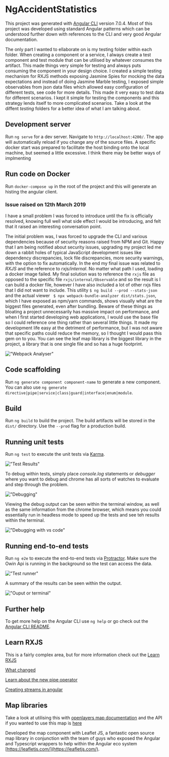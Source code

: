 # NgAccidentStatistics

This project was generated with [Angular CLI](https://cli.angular.io/) version 7.0.4. Most of this project was developed using standard Angular patterns which can be understood further down with references to the CLI and very good Angular documentation.

The only part I wanted to ellaborate on is my testing folder within each folder. When creating a component or a service, I always create a test component and test module that can be utilised by whatever consumes the artifact. This made things very simple for testing and always puts consuming the component in your design choice. I created a simple testing mechanism for RXJS methods exposing Jasmine Spies for mocking the data expectations and instead of doing Jasmine Marble testing, I exposed simple observables from json data files which allowed easy configuration of different tests, see code for more details. This made it very easy to test data for different scenarios. I kept it simple for testing the components and this strategy lends itself to more complicated scenarios. Take a look at the diffent *testing* folders for a better idea of what I am talking about.

## Development server

Run `ng serve` for a dev server. Navigate to `http://localhost:4200/`. The app will automatically reload if you change any of the source files. A specific docker start was prepared to facilitate the host binding onto the local machine, but seemed a little excessive. I think there may be better ways of implmenting  

## Run code on Docker

Run `docker-compose up` in the root of the project and this will generate an histing the angular client.  

### Issue raised on 12th March 2019
I have a small problem I was forced to introduce until the fix is officially resolved, knowing full well what side effect I would be introducing, and felt that it raised an interesting conversation point. 

The initial problem was, I was forced to upgrade the CLI and various dependencies because of security reasons raised from NPM and Git. Happy that I am being notified about security issues, upgrading my project led me down a rabbit holes of typical JavaScript development issues like dependency discrepancies, lock file discrepancies, more security warnings, with the option to fix automatically. In the end my final issue was related to *RXJS* and the reference to *rxjs/internal*. No matter what path I used, loading a docker image failed. My final solution was to reference the `rxjs` file as opposed to the specific file `rxjs/internal/Observable` and so the result is I can build a docker file, however I have also included a lot of other rxjs files that I did not want to include. This utility `$ ng build --prod --stats-json` and the actual viewer ` $ npx webpack-bundle-analyzer dist/stats.json`, which I have exposed as npm/yarn commands, shows visually what are the biggest files generated, even after bundling. Beware of these things as bloating a project unnecessarily has massive impact on performance, and when I first started developing web applications, I would use the base file so I could reference one thing rather than several little things. It made my development life easy at the detriment of performance, but I was not aware that specific paths could reduce the memory, so I thought I would pass this gem on to you. You can see the leaf map library is the biggest library in the project, a library that is one single file and so has a huge footprint.

!["Webpack Analyser"](screenshots\StatisticsAnalysis.png)

## Code scaffolding

Run `ng generate component component-name` to generate a new component. You can also use `ng generate directive|pipe|service|class|guard|interface|enum|module`.

## Build

Run `ng build` to build the project. The build artifacts will be stored in the `dist/` directory. Use the `--prod` flag for a production build.

## Running unit tests

Run `ng test` to execute the unit tests via [Karma](https://karma-runner.github.io).

!["Test Results"](screenshots/TestResults.png)

To debug within tests, simply place *console.log* statements or *debugger* where you want to debug and chrome has all sorts of watches to evaluate and step through the problem.

!["Debugging"](screenshots/DebuggingKarmaWithChrome.png)

Viewing the debug output can be seen within the terminal window, as well as the same information from the chrome browser, which means you could essentially run in headless mode to speed up the tests and see teh results within the terminal.

!["Debugging with vs code"](screenshots/VSCodeDebugging.png)

## Running end-to-end tests

Run `ng e2e` to execute the end-to-end tests via [Protractor](http://www.protractortest.org/). Make sure the Owin Api is running in the background so the test can access the data.

!["Test runner"](screenshots/e2eTestRunner.png)

A summary of the results can be seen within the output.

!["Ouput or terminal"](screenshots/e2eTerminal.png)


## Further help

To get more help on the Angular CLI use `ng help` or go check out the [Angular CLI README](https://github.com/angular/angular-cli/blob/master/README.md).

## Learn RXJS

This is a fairly complex area, but for more information check out the 
[Learn RXJS](https://www.learnrxjs.io/)

[What changed](https://www.academind.com/learn/javascript/rxjs-6-what-changed/)

[Learn about the new pipe operator](https://github.com/ReactiveX/rxjs/blob/master/doc/pipeable-operators.md)

[Creating streams in angular](https://blog.angularindepth.com/the-extensive-guide-to-creating-streams-in-rxjs-aaa02baaff9a)

## Map libraries

Take a look at utilising this with [openlayers map documentation](https://openlayers.org/en/latest/apidoc/) and the API if you wanted to use this map is [here](https://github.com/openlayers/openlayers)

Developed the map component with Leaflet JS, a fantastic open source map library in conjunction with the team of guys who exposed the Angular and Typescript wrappers to help within the Angular eco system [https://leafletjs.com/](https://leafletjs.com/).
